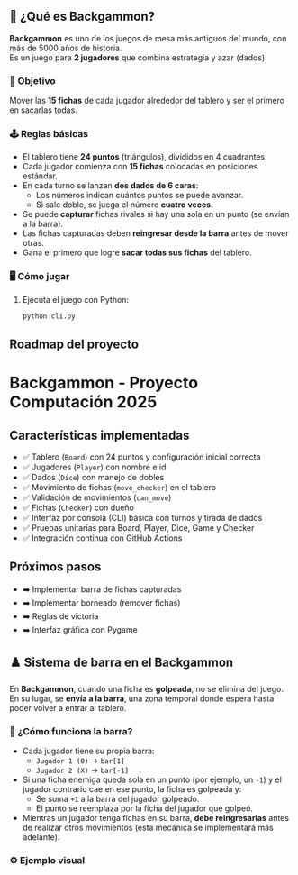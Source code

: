 ## 📖 ¿Qué es Backgammon?

**Backgammon** es uno de los juegos de mesa más antiguos del mundo, con más de 5000 años de historia.  
Es un juego para **2 jugadores** que combina estrategia y azar (dados).  

### 🎯 Objetivo
Mover las **15 fichas** de cada jugador alrededor del tablero y ser el primero en sacarlas todas.  

### 🕹️ Reglas básicas
- El tablero tiene **24 puntos** (triángulos), divididos en 4 cuadrantes.  
- Cada jugador comienza con **15 fichas** colocadas en posiciones estándar.  
- En cada turno se lanzan **dos dados de 6 caras**:  
  - Los números indican cuántos puntos se puede avanzar.  
  - Si sale doble, se juega el número **cuatro veces**.  
- Se puede **capturar** fichas rivales si hay una sola en un punto (se envían a la barra).  
- Las fichas capturadas deben **reingresar desde la barra** antes de mover otras.  
- Gana el primero que logre **sacar todas sus fichas** del tablero.  

### 🖥️ Cómo jugar
1. Ejecuta el juego con Python:  
   ```bash
   python cli.py
   
## Roadmap del proyecto

# Backgammon - Proyecto Computación 2025

## Características implementadas

- ✅ Tablero (`Board`) con 24 puntos y configuración inicial correcta
- ✅ Jugadores (`Player`) con nombre e id
- ✅ Dados (`Dice`) con manejo de dobles
- ✅ Movimiento de fichas (`move_checker`) en el tablero
- ✅ Validación de movimientos (`can_move`)
- ✅ Fichas (`Checker`) con dueño
- ✅ Interfaz por consola (CLI) básica con turnos y tirada de dados
- ✅ Pruebas unitarias para Board, Player, Dice, Game y Checker
- ✅ Integración continua con GitHub Actions

## Próximos pasos

- ➡️ Implementar barra de fichas capturadas
- ➡️ Implementar borneado (remover fichas)
- ➡️ Reglas de victoria
- ➡️ Interfaz gráfica con Pygame

## ♟️ Sistema de barra en el Backgammon

En **Backgammon**, cuando una ficha es **golpeada**, no se elimina del juego.  
En su lugar, se **envía a la barra**, una zona temporal donde espera hasta poder volver a entrar al tablero.

### 🧩 ¿Cómo funciona la barra?
- Cada jugador tiene su propia barra:
  - `Jugador 1 (O)` → `bar[1]`
  - `Jugador 2 (X)` → `bar[-1]`
- Si una ficha enemiga queda sola en un punto (por ejemplo, un `-1`) y el jugador contrario cae en ese punto, la ficha es golpeada y:
  - Se suma `+1` a la barra del jugador golpeado.
  - El punto se reemplaza por la ficha del jugador que golpeó.
- Mientras un jugador tenga fichas en su barra, **debe reingresarlas** antes de realizar otros movimientos (esta mecánica se implementará más adelante).

### ⚙️ Ejemplo visual

